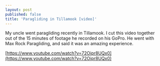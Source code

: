 ```yaml
---
layout: post
published: false
title: 'Paragliding in Tillamook [video]'
---
```

My uncle went paragliding recently in Tillamook. I cut this video together out of the 15 minutes of footage he recorded on his GoPro. He went with Max Rock Paragliding, and said it was an amazing experience.

[https://www.youtube.com/watch?v=72Oipr8UQx0](https://www.youtube.com/watch?v=72Oipr8UQx0)